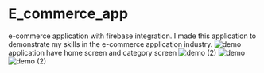 # E_commerce_app
e-commerce application with firebase integration.
I made this application to demonstrate my skills in the e-commerce application industry.
![demo](https://github.com/DevBehindYou/E_commerce_app/assets/147663456/40bfd9a3-de3e-465e-9226-85e885b7dc66)
application have home screen and category screen
![demo (2)](https://github.com/DevBehindYou/E_commerce_app/assets/147663456/abff8f48-6d8b-439d-b546-86c2ac25c2a2)
![demo](https://github.com/DevBehindYou/E_commerce_app/assets/147663456/f32a5536-0c76-4b47-b074-4c224523bb55)
![demo (2)](https://github.com/DevBehindYou/E_commerce_app/assets/147663456/0b6cbcd7-cf1e-4574-b5bf-1d90742dc296)
